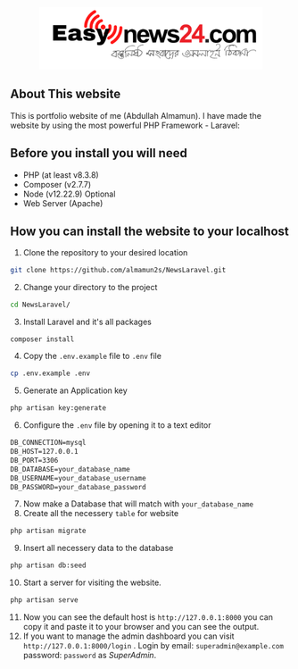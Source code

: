 <p align="center"><a href="https://github.com/almamun2s" target="_blank"><img src="https://raw.githubusercontent.com/almamun2s/NewsLaravel/refs/heads/master/public/frontend/assets/images/logo.png" width="400" alt="Laravel Logo"></a></p>

## About This website

This is portfolio website of me (Abdullah Almamun). I have made the website by using the most powerful PHP Framework - Laravel:



## Before you install you will need
- PHP (at least v8.3.8)
- Composer (v2.7.7)
- Node (v12.22.9) Optional
- Web Server (Apache)

## How you can install the website to your localhost
1. Clone the repository to your desired location
```bash
git clone https://github.com/almamun2s/NewsLaravel.git
```
2. Change your directory to the project
```bash
cd NewsLaravel/
```
3. Install Laravel and it's all packages
```
composer install
```
4. Copy the `.env.example` file to `.env` file
```bash
cp .env.example .env
```
5. Generate an Application key
```bash
php artisan key:generate
```
6. Configure the `.env` file by opening it to a text editor 
```
DB_CONNECTION=mysql
DB_HOST=127.0.0.1
DB_PORT=3306
DB_DATABASE=your_database_name
DB_USERNAME=your_database_username
DB_PASSWORD=your_database_password
```
7. Now make a Database that will match with `your_database_name`
8. Create all the necessery `table` for website
```bash
php artisan migrate
```
9. Insert all necessery data to the database
```bash
php artisan db:seed
```
10. Start a server for visiting the website.
```bash
php artisan serve
```
11. Now you can see the default host is `http://127.0.0.1:8000` you can copy it and paste it to your browser and you can see the output.
12. If you want to manage the admin dashboard you can visit `http://127.0.0.1:8000/login` . Login by email: `superadmin@example.com` password: `password` as $Super Admin$. 

